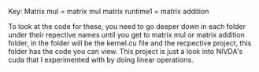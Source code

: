 Key: 
Matrix mul = matrix mul
matrix runtime1 = matrix addition

To look at the code for these, you need to go deeper down in each folder under their repective names until you get to matrix mul or matrix addition folder, in the folder will be the kernel.cu file and the recpective project, this folder has the code you can view.
This project is just a look into NIVDA's cuda that I experimented with by doing linear operations.
